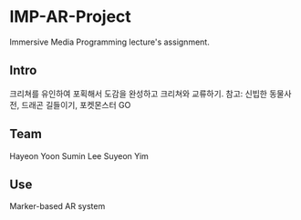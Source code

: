 # IMP-AR-Project
 Immersive Media Programming lecture's assignment.


## Intro
 크리쳐를 유인하여 포획해서 도감을 완성하고 크리쳐와 교류하기.
 참고: 신빕한 동물사전, 드래곤 길들이기, 포켓몬스터 GO

## Team
 Hayeon Yoon
 Sumin Lee
 Suyeon Yim
 
## Use
Marker-based AR system
